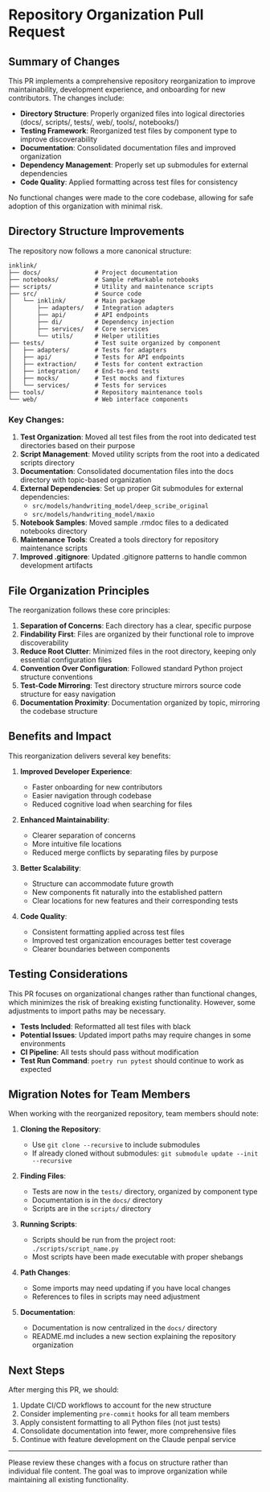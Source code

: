 # Repository Organization Pull Request

## Summary of Changes

This PR implements a comprehensive repository reorganization to improve maintainability, development experience, and onboarding for new contributors. The changes include:

- **Directory Structure**: Properly organized files into logical directories (docs/, scripts/, tests/, web/, tools/, notebooks/)
- **Testing Framework**: Reorganized test files by component type to improve discoverability
- **Documentation**: Consolidated documentation files and improved organization
- **Dependency Management**: Properly set up submodules for external dependencies
- **Code Quality**: Applied formatting across test files for consistency

No functional changes were made to the core codebase, allowing for safe adoption of this organization with minimal risk.

## Directory Structure Improvements

The repository now follows a more canonical structure:

```
inklink/
├── docs/               # Project documentation 
├── notebooks/          # Sample reMarkable notebooks
├── scripts/            # Utility and maintenance scripts
├── src/                # Source code
│   └── inklink/        # Main package
│       ├── adapters/   # Integration adapters
│       ├── api/        # API endpoints
│       ├── di/         # Dependency injection
│       ├── services/   # Core services
│       └── utils/      # Helper utilities
├── tests/              # Test suite organized by component
│   ├── adapters/       # Tests for adapters
│   ├── api/            # Tests for API endpoints
│   ├── extraction/     # Tests for content extraction
│   ├── integration/    # End-to-end tests
│   ├── mocks/          # Test mocks and fixtures
│   └── services/       # Tests for services
├── tools/              # Repository maintenance tools
└── web/                # Web interface components
```

### Key Changes:

1. **Test Organization**: Moved all test files from the root into dedicated test directories based on their purpose
2. **Script Management**: Moved utility scripts from the root into a dedicated scripts directory
3. **Documentation**: Consolidated documentation files into the docs directory with topic-based organization
4. **External Dependencies**: Set up proper Git submodules for external dependencies:
   - `src/models/handwriting_model/deep_scribe_original`
   - `src/models/handwriting_model/maxio`
5. **Notebook Samples**: Moved sample .rmdoc files to a dedicated notebooks directory
6. **Maintenance Tools**: Created a tools directory for repository maintenance scripts
7. **Improved .gitignore**: Updated .gitignore patterns to handle common development artifacts

## File Organization Principles

The reorganization follows these core principles:

1. **Separation of Concerns**: Each directory has a clear, specific purpose
2. **Findability First**: Files are organized by their functional role to improve discoverability
3. **Reduce Root Clutter**: Minimized files in the root directory, keeping only essential configuration files
4. **Convention Over Configuration**: Followed standard Python project structure conventions
5. **Test-Code Mirroring**: Test directory structure mirrors source code structure for easy navigation
6. **Documentation Proximity**: Documentation organized by topic, mirroring the codebase structure

## Benefits and Impact

This reorganization delivers several key benefits:

1. **Improved Developer Experience**:
   - Faster onboarding for new contributors
   - Easier navigation through codebase
   - Reduced cognitive load when searching for files

2. **Enhanced Maintainability**:
   - Clearer separation of concerns
   - More intuitive file locations
   - Reduced merge conflicts by separating files by purpose

3. **Better Scalability**:
   - Structure can accommodate future growth
   - New components fit naturally into the established pattern
   - Clear locations for new features and their corresponding tests

4. **Code Quality**:
   - Consistent formatting applied across test files
   - Improved test organization encourages better test coverage
   - Clearer boundaries between components

## Testing Considerations

This PR focuses on organizational changes rather than functional changes, which minimizes the risk of breaking existing functionality. However, some adjustments to import paths may be necessary.

- **Tests Included**: Reformatted all test files with black
- **Potential Issues**: Updated import paths may require changes in some environments
- **CI Pipeline**: All tests should pass without modification
- **Test Run Command**: `poetry run pytest` should continue to work as expected

## Migration Notes for Team Members

When working with the reorganized repository, team members should note:

1. **Cloning the Repository**:
   - Use `git clone --recursive` to include submodules
   - If already cloned without submodules: `git submodule update --init --recursive`

2. **Finding Files**:
   - Tests are now in the `tests/` directory, organized by component type
   - Documentation is in the `docs/` directory
   - Scripts are in the `scripts/` directory

3. **Running Scripts**:
   - Scripts should be run from the project root: `./scripts/script_name.py`
   - Most scripts have been made executable with proper shebangs

4. **Path Changes**:
   - Some imports may need updating if you have local changes
   - References to files in scripts may need adjustment

5. **Documentation**:
   - Documentation is now centralized in the `docs/` directory
   - README.md includes a new section explaining the repository organization

## Next Steps

After merging this PR, we should:

1. Update CI/CD workflows to account for the new structure
2. Consider implementing `pre-commit` hooks for all team members
3. Apply consistent formatting to all Python files (not just tests)
4. Consolidate documentation into fewer, more comprehensive files
5. Continue with feature development on the Claude penpal service

---

Please review these changes with a focus on structure rather than individual file content. The goal was to improve organization while maintaining all existing functionality.

